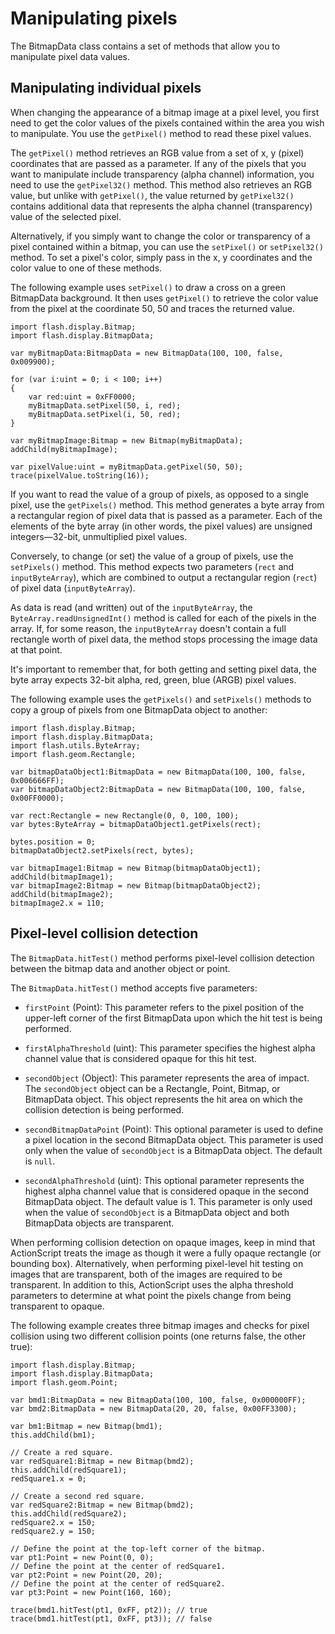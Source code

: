 # Manipulating pixels

The BitmapData class contains a set of methods that allow you to manipulate
pixel data values.

## Manipulating individual pixels

When changing the appearance of a bitmap image at a pixel level, you first need
to get the color values of the pixels contained within the area you wish to
manipulate. You use the `getPixel()` method to read these pixel values.

The `getPixel()` method retrieves an RGB value from a set of x, y (pixel)
coordinates that are passed as a parameter. If any of the pixels that you want
to manipulate include transparency (alpha channel) information, you need to use
the `getPixel32()` method. This method also retrieves an RGB value, but unlike
with `getPixel()`, the value returned by `getPixel32()` contains additional data
that represents the alpha channel (transparency) value of the selected pixel.

Alternatively, if you simply want to change the color or transparency of a pixel
contained within a bitmap, you can use the `setPixel()` or `setPixel32()`
method. To set a pixel's color, simply pass in the x, y coordinates and the
color value to one of these methods.

The following example uses `setPixel()` to draw a cross on a green BitmapData
background. It then uses `getPixel()` to retrieve the color value from the pixel
at the coordinate 50, 50 and traces the returned value.

    import flash.display.Bitmap;
    import flash.display.BitmapData;

    var myBitmapData:BitmapData = new BitmapData(100, 100, false, 0x009900);

    for (var i:uint = 0; i < 100; i++)
    {
        var red:uint = 0xFF0000;
        myBitmapData.setPixel(50, i, red);
        myBitmapData.setPixel(i, 50, red);
    }

    var myBitmapImage:Bitmap = new Bitmap(myBitmapData);
    addChild(myBitmapImage);

    var pixelValue:uint = myBitmapData.getPixel(50, 50);
    trace(pixelValue.toString(16));

If you want to read the value of a group of pixels, as opposed to a single
pixel, use the `getPixels()` method. This method generates a byte array from a
rectangular region of pixel data that is passed as a parameter. Each of the
elements of the byte array (in other words, the pixel values) are unsigned
integers—32-bit, unmultiplied pixel values.

Conversely, to change (or set) the value of a group of pixels, use the
`setPixels()` method. This method expects two parameters (`rect` and
`inputByteArray`), which are combined to output a rectangular region (`rect`) of
pixel data (`inputByteArray`).

As data is read (and written) out of the `inputByteArray`, the
`ByteArray.readUnsignedInt()` method is called for each of the pixels in the
array. If, for some reason, the `inputByteArray` doesn't contain a full
rectangle worth of pixel data, the method stops processing the image data at
that point.

It's important to remember that, for both getting and setting pixel data, the
byte array expects 32-bit alpha, red, green, blue (ARGB) pixel values.

The following example uses the `getPixels()` and `setPixels()` methods to copy a
group of pixels from one BitmapData object to another:

    import flash.display.Bitmap;
    import flash.display.BitmapData;
    import flash.utils.ByteArray;
    import flash.geom.Rectangle;

    var bitmapDataObject1:BitmapData = new BitmapData(100, 100, false, 0x006666FF);
    var bitmapDataObject2:BitmapData = new BitmapData(100, 100, false, 0x00FF0000);

    var rect:Rectangle = new Rectangle(0, 0, 100, 100);
    var bytes:ByteArray = bitmapDataObject1.getPixels(rect);

    bytes.position = 0;
    bitmapDataObject2.setPixels(rect, bytes);

    var bitmapImage1:Bitmap = new Bitmap(bitmapDataObject1);
    addChild(bitmapImage1);
    var bitmapImage2:Bitmap = new Bitmap(bitmapDataObject2);
    addChild(bitmapImage2);
    bitmapImage2.x = 110;

## Pixel-level collision detection

The `BitmapData.hitTest()` method performs pixel-level collision detection
between the bitmap data and another object or point.

The `BitmapData.hitTest()` method accepts five parameters:

- `firstPoint` (Point): This parameter refers to the pixel position of the
  upper-left corner of the first BitmapData upon which the hit test is being
  performed.

- `firstAlphaThreshold` (uint): This parameter specifies the highest alpha
  channel value that is considered opaque for this hit test.

- `secondObject` (Object): This parameter represents the area of impact. The
  `secondObject` object can be a Rectangle, Point, Bitmap, or BitmapData object.
  This object represents the hit area on which the collision detection is being
  performed.

- `secondBitmapDataPoint` (Point): This optional parameter is used to define a
  pixel location in the second BitmapData object. This parameter is used only
  when the value of `secondObject` is a BitmapData object. The default is
  `null`.

- `secondAlphaThreshold` (uint): This optional parameter represents the highest
  alpha channel value that is considered opaque in the second BitmapData object.
  The default value is 1. This parameter is only used when the value of
  `secondObject` is a BitmapData object and both BitmapData objects are
  transparent.

When performing collision detection on opaque images, keep in mind that
ActionScript treats the image as though it were a fully opaque rectangle (or
bounding box). Alternatively, when performing pixel-level hit testing on images
that are transparent, both of the images are required to be transparent. In
addition to this, ActionScript uses the alpha threshold parameters to determine
at what point the pixels change from being transparent to opaque.

The following example creates three bitmap images and checks for pixel collision
using two different collision points (one returns false, the other true):

    import flash.display.Bitmap;
    import flash.display.BitmapData;
    import flash.geom.Point;

    var bmd1:BitmapData = new BitmapData(100, 100, false, 0x000000FF);
    var bmd2:BitmapData = new BitmapData(20, 20, false, 0x00FF3300);

    var bm1:Bitmap = new Bitmap(bmd1);
    this.addChild(bm1);

    // Create a red square.
    var redSquare1:Bitmap = new Bitmap(bmd2);
    this.addChild(redSquare1);
    redSquare1.x = 0;

    // Create a second red square.
    var redSquare2:Bitmap = new Bitmap(bmd2);
    this.addChild(redSquare2);
    redSquare2.x = 150;
    redSquare2.y = 150;

    // Define the point at the top-left corner of the bitmap.
    var pt1:Point = new Point(0, 0);
    // Define the point at the center of redSquare1.
    var pt2:Point = new Point(20, 20);
    // Define the point at the center of redSquare2.
    var pt3:Point = new Point(160, 160);

    trace(bmd1.hitTest(pt1, 0xFF, pt2)); // true
    trace(bmd1.hitTest(pt1, 0xFF, pt3)); // false
